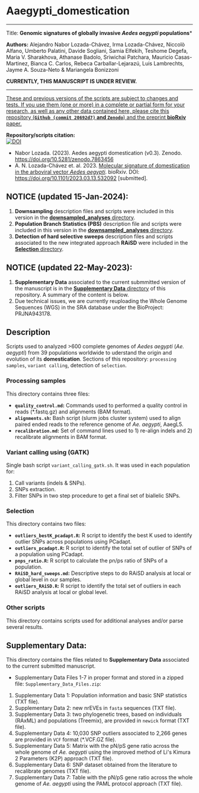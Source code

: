 # Aaegypti_domestication
---
Title:
**Genomic signatures of globally invasive *Aedes aegypti* populations***

**Authors:** Alejandro Nabor Lozada-Chávez, Irma Lozada-Chávez, Niccolò Alfano, Umberto Palatini, Davide Sogliani, Samia Elfekih, Teshome Degefa, Maria V. Sharakhova, Athanase Badolo, Sriwichai Patchara, Mauricio Casas-Martinez, Bianca C. Carlos, Rebeca Carballar-Lejarazú, Luis Lambrechts, Jayme A. Souza-Neto & Mariangela Bonizzoni

**CURRENTLY, THIS MANUSCRIPT IS UNDER REVIEW.**

--- 

<ins>These and previous versions of the scripts are subject to changes and tests. If you use them (one or more) in a complete or partial form for your research, as well as any other data contained here, please cite this repository (**`Github (commit 20692d7)` and `Zenodo`**) and the preprint **bioRxiv** paper.</ins>

  **Repository/scripts citation:**\
   [![DOI](https://zenodo.org/badge/630563603.svg)](https://zenodo.org/badge/latestdoi/630563603)
   * Nabor Lozada. (2023). Aedes aegypti domestication (v0.3). Zenodo. https://doi.org/10.5281/zenodo.7863456
   * A. N. Lozada-Chávez et. al. 2023. [Molecular signature of domestication in the arboviral vector *Aedes aegypti*](https://doi.org/10.1101/2023.03.13.532092). bioRxiv. DOI: https://doi.org/10.1101/2023.03.13.532092 [submitted]. 

##
## NOTICE (updated 15-Jan-2024):
1) **Downsampling** description files and scripts were included in this version in the <ins>**downsampled_analyses** directory</ins>.
2) **Population Branch Statistics  (PBS)** description file and scripts were included in this version in the <ins>**downsampled_analyses** directory</ins>.
3) **Detection of hard selective sweeps** description files and scripts associated to the new integrated approach **RAiSD** were included in the <ins>**Selection** directory</ins>. 
##
## NOTICE (updated 22-May-2023):
1) **Supplementary Data** associated to the current submmitted version of the manuscript is in the <ins>**Supplementary Data** directory</ins> of this repository. A summary of the content is below. 
2) Due technical issues, we are currently reuploading the Whole Genome Sequences (WGS) in the SRA database under the BioProject: PRJNA943178.

## 
## Description

Scripts used to analyzed >600 complete genomes of *Aedes aegypti* (*Ae. aegypti*) from 39 populations worldwide to uderstand the origin and evolution of its **domestication**. Sections of this repository: `processing samples`, `variant calling`, detection of `selection`.



### Processing samples

This directory contains three files:
* **`quality_control.md`:** Commands used to performed a quality control in reads (\*.fastq.gz) and alignments (BAM format).
* **`alignments.sh`:** Bash script (slurm jobs cluster system) used to align paired ended reads to the reference genome of *Ae. aegypti*, AaegL5.
* **`recalibration.md`:** Set of command lines used to 1) re-align indels and 2) recalibrate alignments in BAM format.
  

### Variant calling using (GATK)

Single bash script `variant_calling_gatk.sh`. It was used in each population for:
  1) Call variants (indels & SNPs). 
  2) SNPs extraction.
  3) Filter SNPs in two step procedure to get a final set of biallelic SNPs.


### Selection

This directory contains two files:
* **`outliers_bestK_pcadapt.R`:** R script to identify the best K used to identify outlier SNPs across populations using PCadapt.
* **`outliers_pcadapt.R`:** R script to identify the total set of outlier of SNPs of a population using PCadapt.
* **`pnps_ratio.R`:** R script to calculate the pn/ps ratio of SNPs of a population.
* **`RAiSD_hard_sweeps.md`:** Descriptive steps to do RAiSD analysis at local or global level in our samples.
* **`outliers_RAiSD.R`:** R script to identify the total set of outliers in each RAiSD analysis at local or global level.

### Other scripts

This directory contains scripts used for additional analyses and/or parse several results. 


## 
## Supplementary Data: 

This directory contains the files related to **Supplementary Data** associated to the current submitted manuscript.

* Supplementary Data Files 1-7 in proper format and stored in a zipped file: `Supplementary_Data_Files.zip`: 

 1) Supplementary Data 1: Population information and basic SNP statistics (TXT file).
 2) Supplementary Data 2: new nrEVEs in `fasta` sequences (TXT file).
 3) Supplementary Data 3: two phylogenetic trees, based on individuals (RAxML) and populations (Treemix), are provided in `newick` format (TXT file).
 4) Supplementary Data 4: 10,030 SNP outliers associated to 2,266 genes are provided in `VCF` format (\*.VCF.GZ file).
 5) Supplementary Data 5: Matrix with the pN/pS gene ratio across the whole genome of *Ae. aegypti* using the improved method of Li's Kimura 2 Parameters (K2P) approach (TXT file).
 6) Supplementary Data 6: SNP dataset obtained from the literature to recalibrate genomes (TXT file).
 7) Supplementary Data 7: Table with the pN/pS gene ratio across the whole genome of *Ae. aegypti* using the PAML protocol approach (TXT file).

